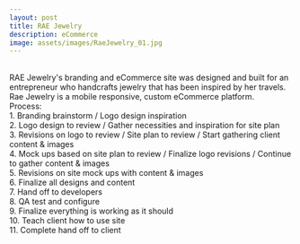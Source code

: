 ```yaml
---
layout: post
title: RAE Jewelry
description: eCommerce
image: assets/images/RaeJewelry_01.jpg
---
```

<br>
RAE Jewelry's branding and eCommerce site was designed and built for an entrepreneur who handcrafts jewelry that has been inspired by her travels. Rae Jewelry is a mobile responsive, custom eCommerce platform.
<br>
Process:<br>
1. Branding brainstorm / Logo design inspiration<br>
2. Logo design to review / Gather necessities and inspiration for site plan<br>
3. Revisions on logo to review / Site plan to review / Start gathering client content & images<br>
4. Mock ups based on site plan to review / Finalize logo revisions / Continue to gather content & images<br>
5. Revisions on site mock ups with content & images<br>
6. Finalize all designs and content<br>
7. Hand off to developers<br>
8. QA test and configure<br>
9. Finalize everything is working as it should<br>
10. Teach client how to use site<br>
11. Complete hand off to client<br>
<br>
<br>
<br>
<br>
<span class="image fit"><img src="{{ site.baseurl }}/assets/images/RaeJewelry_home.jpg" alt=""/></span>
<br>
<span class="image fit"><img src="{{ site.baseurl }}/assets/images/RaeJewelry_shop.jpg" alt=""/></span>
<br>
<span class="image fit"><img src="{{ site.baseurl}}/assets/images/RaeJewelry_productdetails.jpg" alt=""/>
</span>
<br>
<span class="image fit"><img src="{{ site.baseurl }}/assets/images/RaeJewelry_about.jpg" alt="" /></span>
<br>
<span class="image fit"><img src="{{ site.baseurl }}/assets/images/RaeJewelry_contact.jpg" alt="" /></span>
<br>


